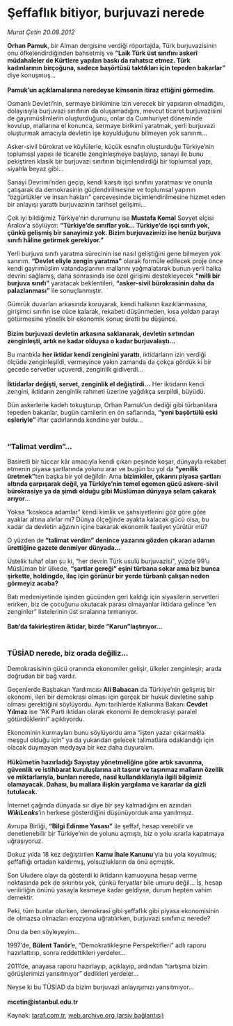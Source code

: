 # Şeffaflık bitiyor, burjuvazi nerede

*Murat Çetin 20.08.2012*

<div class="yazi"><p><b>Orhan Pamuk</b>, bir Alman dergisine verdiği röportajda, Türk burjuvazisinin onu öfkelendirdiğinden bahsetmiş ve <b>“Laik Türk üst sınıfını askerî müdahaleler de Kürtlere yapılan baskı da rahatsız etmez. Türk kadınlarının birçoğuna, sadece başörtüsü taktıkları için tepeden bakarlar”</b> diye konuşmuş...<br/><br/><b>Pamuk’un açıklamalarına neredeyse kimsenin itiraz ettiğini görmedim.</b></p>
<p>Osmanlı Devleti’nin, sermaye birikimine izin verecek bir yapısının olmadığını, dolayısıyla burjuvazi sınıfının da oluşamadığını, mevcut ticaret burjuvazisini de gayrımüslimlerin oluşturduğunu, onlar da Cumhuriyet döneminde kovulup, mallarına el konunca, sermaye birikimi yaratmak, yerli burjuvazi oluşturmak amacıyla devletin işe koyulduğunu bilmeyen yok sanırım...</p>
<p>Asker-sivil bürokrat ve köylülerle, küçük esnafın oluşturduğu Türkiye’nin toplumsal yapısı ile ticaretle zenginleşmeye başlayıp, sanayi ile bunu pekiştiren klasik bir burjuvazi sınıfının biçimlendirdiği bir toplumsal yapı, siyahla beyaz gibi...</p>
<p>Sanayi Devrimi’nden geçip, kendi karşıtı işçi sınıfını yaratması ve onunla çatışarak da demokrasinin güçlendirilmesine ve toplumsal yapının “özgürlükler ve insan hakları” çerçevesinde biçimlendirilmesine hizmet eden bir anlayışı yarattı burjuvazinin tarihsel gelişimi...</p>
<p>Çok iyi bildiğimiz Türkiye’nin durumunu ise <b>Mustafa Kemal</b> Sovyet elçisi Aralov’a söylüyor: <b>“Türkiye’de sınıflar yok... Türkiye’de işçi sınıfı yok, çünkü gelişmiş bir sanayimiz yok. Bizim burjuvazimizi ise henüz burjuva sınıfı hâline getirmek gerekiyor.”</b></p>
<p>Yerli burjuva sınıfı yaratma sürecinin ise nasıl geliştiğini gene bilmeyen yok sanırım. <b>“Devlet eliyle zengin yaratma”</b> olarak formüle edilecek proje önce kendi gayrımüslim vatandaşlarının mallarını yağmalatarak bunun yerli halka devrini sağlamış, daha sonrasında ise özel girişimi destekleyecek <b>“milli bir burjuva sınıfı”</b> yaratacak beklentileri, <b>“asker-sivil bürokrasinin daha da palazlanması”</b> ile sonuçlanmıştır.</p>
<p>Gümrük duvarları arkasında koruyarak, kendi halkının kazıklanmasına, girişimci sınıfın ise cüce kalarak, rekabeti düşünmeden, kısa yoldan parayı götürmesine yönelik bir ekonomik sonuç üretti bu düşünce.<br/><br/><b>Bizim burjuvazi devletin arkasına saklanarak, devletin sırtından zenginleşti, artık ne kadar olduysa o kadar burjuvalaştı...</b></p>
<p>Bu mantıkla <b>her iktidar kendi zenginini yarattı</b>, iktidarların izin verdiği ölçüde zenginleşildi, vermeyince yakın zamanda da çokça gördük ki bir gecede servetler uçuverdi, zenginlik gidiverdi...<br/><br/><b>İktidarlar değişti, servet, zenginlik el değiştirdi...</b> Her iktidarın kendi zengini, iktidarın zenginlik rahmeti üzerine yağdıkça serpildi, büyüdü.</p>
<p>Dün askerlerle kadeh tokuşturup, Orhan Pamuk’un dediği gibi türbanlılara tepeden bakanlar, bugün camilerin en ön saflarında, <b>“yeni başörtülü eski eşleriyle”</b> iftar çadırlarında kendine yer buldu...</p>
<h3><br/>“Talimat verdim”...</h3>
<p>Basiretli bir tüccar kâr amacıyla kendi çıkarı peşinde koşar, dünyayla rekabet etmenin piyasa şartlarında yolunu arar ve bugün bu yol da <b>“yenilik üretmek”</b>ten başka bir yol değildir. Ama <b>bizimkiler, çıkarını piyasa şartları altında çarpışarak değil, ya Türkiye’nin temel egemen gücü askere-sivil bürokrasiye ya da şimdi olduğu gibi Müslüman dünyaya selam çakarak arıyor</b>...</p>
<p>Yoksa “koskoca adamlar” kendi kimlik ve şahsiyetlerini göz göre göre ayaklar altına alırlar mı? Dünya ölçeğinde ayakta kalacak gücü olsa, bu kadar da devletin ağzının içine bakarak ekonomik faaliyet yürütür mü?</p>
<p>O yüzden de<b> “talimat verdim” denince yazarını gözden çıkaran adamın ürettiğine gazete denmiyor dünyada...</b></p>
<p>Üstelik tuhaf olan şu ki, “her devrin Türk usulü burjuvazisi”, yüzde 99’u Müslüman bir ülkede, <b>“şartlar gereği” eşini türbana sokar ama biz bunca şirkette, holdingde, ilaç için görünür bir yerde türbanlı çalışan neden görmeyiz acaba?</b></p>
<p>Batı medeniyetinde işinden gücünden geri kaldığı için siyasilerin servetleri erirken, biz de çocuğunu okutacak parası olmayanlar iktidara gelince “en zenginler” listelerinin üst sıralarına tırmanıyor.<br/><br/><b>Batı’da fakirleştiren iktidar, bizde “Karun”laştırıyor... </b></p>
<h3><br/>TÜSİAD nerede, biz orada değiliz...</h3>
<p>Demokrasisinin gücü oranında ekonomiler gelişir, ülkeler zenginleşir; arada doğrudan bir bağ vardır.</p>
<p>Geçenlerde Başbakan Yardımcısı <b>Ali Babacan</b> da Türkiye’nin gelişmiş bir ekonomi, ileri bir demokrasi olması için gerçek bir hukuk devletine sahip olması gerektiğini söylüyordu. Aynı tarihlerde Kalkınma Bakanı <b>Cevdet Yılmaz</b> ise “AK Parti iktidarı olarak ekonomi ile demokrasiyi paralel götürdüklerini” açıklıyordu.</p>
<p>Ekonominin kurmayları bunu söylüyordu ama “işten yazar çıkarmakla meşgul olduğu için” ya da yukarıdan gelecek talimatlara odaklandığı için olacak duymayan medyaya bir kez daha duyuralım.<br/><br/><b>Hükümetin hazırladığı Sayıştay yönetmeliğine göre artık savunma, güvenlik ve istihbarat kuruluşlarına ait taşınır ve taşınmaz malların özellik ve miktarlarıyla, bunları nerede, nasıl kullandıklarıyla ilgili bilgimiz olamayacak. Dahası, bu mallara ilişkin yargılama ve kararlar da gizli tutulacak.</b></p>
<p>İnternet çağında dünyada sır diye bir şey kalmadığını en azından <b><i>WikiLeaks</i></b>’in herkese gösterdiğini düşünüyorduk ama yanılmışız.</p>
<p>Avrupa Birliği, <b>“Bilgi Edinme Yasası”</b> ile şeffaf, hesap verebilir ve denetlenebilir bir Türkiye’nin de yolunu açmıştı, biz o yolu ısrarla kapatmaya uğraşıyoruz. </p>
<p>Dokuz yılda 18 kez değiştirilen <b>Kamu İhale Kanunu</b>’yla bu yola koyulmuş; şeffaflığı ortadan kaldırmış, yolsuzlukların da önü açmıştık.</p>
<p>Son Uludere olayı da gösterdi ki iktidarın kamuoyuna hesap verme noktasında pek de sıkıntısı yok, çünkü feryatlar bile umuru değil... İş, hesap verilirliğin önünü yasayla kesmeye kadar geldiyse, durum hepten vahim demektir.</p>
<p>Peki, tüm bunlar olurken, demokrasi gibi şeffaflık gibi piyasa ekonomisinin de olmazsa olmazları erozyona uğratılırken, burjuvazi sınıfımız nerede?</p>
<p>Onu da ben söyleyeyim...</p>
<p>1997’de, <b>Bülent Tanör</b>’e, “Demokratikleşme Perspektifleri” adlı raporu hazırlattırıp, sonra reddettikleri yerdeler...</p>
<p>2011’de, anayasa raporu hazırlayıp, açıklayıp, ardından “tartışma bizim görüşlerimizi yansıtmıyor” dedikleri yerdeler...</p>
<p>Neyse ki bu TÜSİAD da bizim burjuvazi anlayışımızı yansıtmıyor...<br/><br/><b>mcetin@istanbul.edu.tr</b></p>
</div>

Kaynak: [taraf.com.tr](http://www.taraf.com.tr/murat-cetin/makale-seffaflik-bitiyor-burjuvazi-nerede.htm), [web.archive.org (arşiv bağlantısı)](http://web.archive.org/web/20131107152321/http://www.taraf.com.tr/murat-cetin/makale-seffaflik-bitiyor-burjuvazi-nerede.htm)
